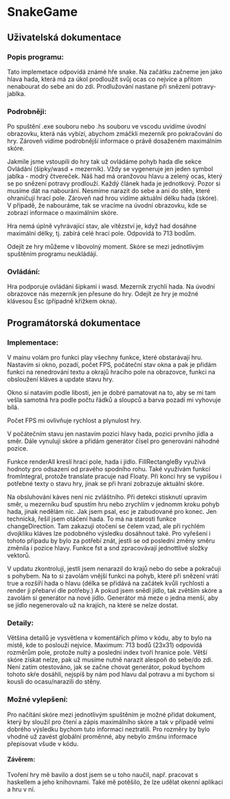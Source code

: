 # SnakeGame

## Uživatelská dokumentace

### Popis programu: 
Tato implemetace odpovídá známé hře snake. Na začátku začneme jen jako hlava hada, která má za úkol prodloužit svůj ocas co nejvíce a přitom nenabourat do sebe ani do zdi. Prodlužování nastane při snězení potravy-jablka.

### Podrobněji: 
Po spuštění .exe souboru nebo .hs souboru ve vscodu uvidíme úvodní obrazovku, která nás vybízí, abychom zmáčkli mezerník pro pokračování do hry. Zároveň vidíme podrobnější informace o právě dosaženém maximálním skóre. 

Jakmile jsme vstoupili do hry tak už ovládáme pohyb hada dle sekce Ovládání (šipky/wasd + mezerník).
Vždy se vygeneruje jen jeden symbol jablka - modrý čtvereček.
Náš had má oranžovou hlavu a zelený ocas, který se po snězení potravy prodlouží.
Každý článek hada je jednotkový.
Pozor si musíme dát na nabourání. Nesmíme narazit do sebe a ani do stěn, které ohraničují hrací pole.
Zároveň nad hrou vidíme aktuální délku hada (skóre). V případě, že nabouráme, tak se vracíme na úvodní
obrazovku, kde se zobrazí informace o maximálním skóre. 

Hra nemá úplně vyhrávající stav, ale vítězství je, když had dosáhne maximální délky, tj. zabírá celé hrací
pole. Odpovídá to 713 bodům.

Odejít ze hry můžeme v libovolný moment. Skóre se mezi jednotlivým spuštěním programu neukládájí.

### Ovládání:
Hra podporuje ovládání šipkami i wasd. 
Mezerník zrychlí hada. Na úvodní obrazovce nás mezerník jen přesune do hry. 
Odejít ze hry je možné klávesou Esc (případně křížkem okna).


## Programátorská dokumentace

### Implementace:
V mainu volám pro funkci play všechny funkce, které obstarávají hru.
Nastavím si okno, pozadí, počet FPS, počáteční stav okna a pak je přidám funkci na renedrování textu a okrajů hracího pole na obrazovce, funkci na obsloužení kláves a update stavu hry.

Okno si natavím podle libosti, jen je dobré pamatovat na to, aby se mi tam vešla samotná hra podle počtu řádků a sloupců a barva pozadí mi vyhovuje bílá.

Počet FPS mi ovlivňuje rychlost a plynulost hry.

V počátečním stavu jen nastavím pozici hlavy hada, pozici prvního jídla a směr. Dále vynuluji skóre a přidám generátor čísel pro generování náhodné pozice.

Funkce renderAll kreslí hrací pole, hada i jídlo. FillRectangleBy využívá hodnoty pro odsazení od pravého spodního rohu. Také využívám funkcí fromIntegral, protože translate pracuje nad Floaty. 
Při konci hry se vypíšou i potřebné texty o stavu hry, jinak se při hraní zobrazuje aktuální skóre.

Na obsluhování káves není nic zvláštního. Při detekci stisknutí upravím směr, u mezerníku buď spustím hru nebo zrychlím v jednomm kroku pohyb hada, jinak nedělám nic. Jak jsem psal, esc je zabudované pro konec.
Jen technická, řešil jsem otáčení hada. To má na starosti funkce changeDirection. Tam zakazuji otočení se čelem vzad, ale při rychlém dvojkliku kláves lze podobného výsledku dosáhnout také. Pro vyřešení i tohoto případu by bylo za potřebí znát, jestli se od poslední změny směru změnila i pozice hlavy. Funkce fst a snd zpracovávají jednottlivé složky vektorů.

V updatu zkontroluji, jestli jsem nenarazil do krajů nebo do sebe a pokračuji s pohybem. Na to si zavolám vnější funkci na pohyb, které při snězení vrátí true a rozšíří hada o hlavu (délka se přidává na začátek kvůli rychlosti a render ji přebarví dle potřeby.) A pokud jsem snědl jídlo, tak zvětším skóre a zavolám si generátor na nové jídlo. Generátor má meze o jedna menší, aby se jídlo negenerovalo už na krajích, na které se nelze dostat.

### Detaily:
Většina detailů je vysvětlena v komentářích přímo v kódu, aby to bylo na místě, kde to poslouží nejvíce.
Maximum: 713 bodů (23x31) odpovídá rozměrům pole, protože nultý a poslední index tvoří hranice pole.
Větší skóre získat nelze, pak už musíme nutně narazit alespoň do sebe/do zdi.
Není zatím otestováno, jak se začne chovat generátor, pokud bychom tohoto skŕe dosáhli, nejspíš by nám pod hlavu dal potravu a mi bychom si kousli do ocasu/narazili do stěny.

### Možné vylepšení:
Pro načítání skóre mezi jednotlivým spuštěním je možné přidat dokument, který by sloužil pro čtení a zápis maximálního skóre a tak v případě velmi dobrého výsledku bychom tuto informaci neztratili.
Pro rozměry by bylo vhodné už zavést globální proměnné, aby nebylo zmšnu informace přepisovat všude v kódu.

#### Závěrem:
Tvoření hry mě bavilo a dost jsem se u toho naučil, např. pracovat s haskellem a jeho knihovnami. Také mě potěšilo, že lze udělat okenní aplikaci a hru v ní.